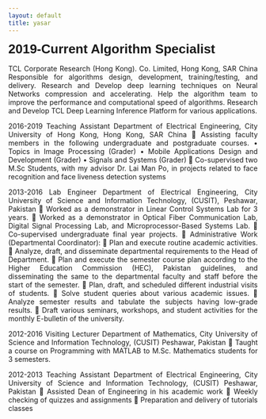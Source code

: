 ```yaml
---
layout: default
title: yasar
---
```



<div class="row">
 <div class="col-md-4 pull-left">
   <div style="font-family: 'Oswald', sans-serif; font-size: 26px;"><b>2019-Current	Algorithm Specialist</b> </div>

 </div>
 <div class="col-md-8 pull-right">
      <div style="margin-top:3%; text-align:justify;">
       TCL Corporate Research (Hong Kong). Co. Limited, Hong Kong, SAR China
        Responsible for algorithms design, development, training/testing, and delivery.
        Research and Develop deep learning techniques on Neural Networks compression and accelerating.
        Help the algorithm team to improve the performance and computational speed of algorithms.
Research and Develop TCL Deep Learning Inference Platform for various applications.
 

2016-2019	Teaching Assistant 
 Department of Electrical Engineering, City University of Hong Kong, Hong Kong, SAR China
	Assisting faculty members in the following undergraduate and postgraduate courses.
•	Topics in Image Processing (Grader)
•	Mobile Applications Design and Development (Grader)
•	Signals and Systems (Grader)
	Co-supervised two M.Sc Students, with my advisor Dr. Lai Man Po, in projects related to face recognition and face liveness detection systems

2013-2016 	Lab Engineer
Department of Electrical Engineering, City University of Science and Information Technology, (CUSIT), Peshawar, Pakistan 
	Worked as a demonstrator in Linear Control Systems Lab for 3 years.
	Worked as a demonstrator in Optical Fiber Communication Lab, Digital Signal Processing Lab, and Microprocessor-Based Systems Lab.
	Co-supervised undergraduate final year projects.
	Administrative Work (Departmental Coordinator):
	Plan and execute routine academic activities.
	Analyze, draft, and disseminate departmental requirements to the Head of Department.
	Plan and execute the semester course plan according to the Higher Education Commission (HEC), Pakistan guidelines, and disseminating the same to the departmental faculty and staff before the start of the semester.
	Plan, draft, and scheduled different industrial visits of students.
	Solve student queries about various academic issues.
	Analyze semester results and tabulate the subjects having low-grade results.
	Draft various seminars, workshops, and student activities for the monthly E-bulletin of the university.

2012-2016 	Visiting Lecturer
Department of Mathematics, City University of Science and Information Technology, (CUSIT) Peshawar, Pakistan
	Taught a course on Programming with MATLAB to M.Sc. Mathematics students for 3 semesters.

2012-2013 	Teaching Assistant
 Department of Electrical Engineering, City University of Science and Information Technology, (CUSIT) Peshawar, Pakistan
	Assisted Dean of Engineering in his academic work
	Weekly checking of quizzes and assignments
	Preparation and delivery of tutorials classes
</div>
</div>

